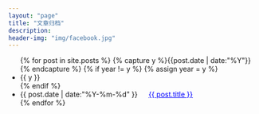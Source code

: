 ```yaml
---
layout: "page"
title: "文章归档"
description:
header-img: "img/facebook.jpg"
---
```



<ul class="listing">
{% for post in site.posts %}
  {% capture y %}{{post.date | date:"%Y"}}{% endcapture %}
  {% if year != y %}
    {% assign year = y %}
    <li class="listing-seperator">{{ y }}</li>
  {% endif %}
  <li class="listing-item">
    <time datetime="{{ post.date | date:"%Y-%m-%d" }}">{{ post.date | date:"%Y-%m-%d" }}</time>
    &emsp;
    <a href="{{ post.url }}" title="{{ post.title }}" style="color:blue">{{ post.title }}</a>
  </li>
{% endfor %}
</ul>